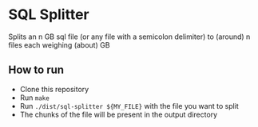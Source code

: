 # SQL Splitter

Splits an n GB sql file (or any file with a semicolon delimiter) to (around) n files each weighing (about) GB

## How to run
- Clone this repository
- Run `make`
- Run `./dist/sql-splitter ${MY_FILE}` with the file you want to split
- The chunks of the file will be present in the output directory
